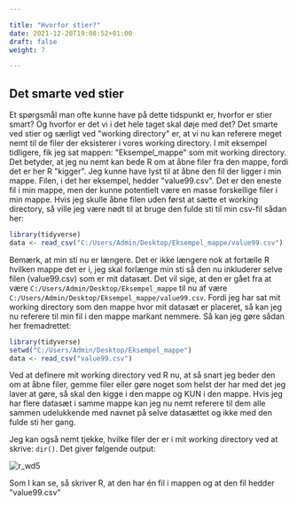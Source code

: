 ```yaml
---

title: "Hvorfor stier?"
date: 2021-12-20T19:08:52+01:00
draft: false
weight: 7

---
```




## Det smarte ved stier

Et spørgsmål man ofte kunne have på dette tidspunkt er, hvorfor er stier smart? Og hvorfor er det vi i det hele taget skal døje med det? Det smarte ved stier og særligt ved "working directory" er, at vi nu kan referere meget nemt til de filer der eksisterer i vores working directory. I mit eksempel tidligere, fik jeg sat mappen: "Eksempel_mappe" som mit working directory. Det betyder, at jeg nu nemt kan bede R om at åbne filer fra den mappe, fordi det er her R "kigger". Jeg kunne have lyst til at åbne den fil der ligger i min mappe. Filen, i det her eksempel, hedder "value99.csv". Det er den eneste fil i min mappe, men der kunne potentielt være en masse forskellige filer i min mappe. Hvis jeg skulle åbne filen uden først at sætte et working directory, så ville jeg være nødt til at bruge den fulde sti til min csv-fil sådan her:

```R
library(tidyverse)
data <- read_csv("C:/Users/Admin/Desktop/Eksempel_mappe/value99.csv")
```

Bemærk, at min sti nu er længere. Det er ikke længere nok at fortælle R hvilken mappe det er i, jeg skal forlænge min sti så den nu inkluderer selve filen (value99.csv) som er mit datasæt. Det vil sige, at den er gået fra at være ```C:/Users/Admin/Desktop/Eksempel_mappe``` til nu af være ```C:/Users/Admin/Desktop/Eksempel_mappe/value99.csv```. Fordi jeg har sat mit working directory som den mappe hvor mit datasæt er placeret, så kan jeg nu referere til min fil i den mappe markant nemmere. Så kan jeg gøre sådan her fremadrettet:

```R
library(tidyverse)
setwd("C:/Users/Admin/Desktop/Eksempel_mappe")
data <- read_csv("value99.csv")
```

Ved at definere mit working directory ved R nu, at så snart jeg beder den om at åbne filer, gemme filer eller gøre noget som helst der har med det jeg laver at gøre, så skal den kigge i den mappe og KUN i den mappe. Hvis jeg har flere datasæt i samme mappe kan jeg nu nemt referere til dem alle sammen udelukkende med navnet på selve datasættet og ikke med den fulde sti her gang.

Jeg kan også nemt tjekke, hvilke filer der er i mit working directory ved at skrive: ```dir()```. Det giver følgende output:

![r_wd5](https://i.postimg.cc/G21ZRbrK/R-WD5.jpg)

Som I kan se, så skriver R, at den har én fil i mappen og at den fil hedder "value99.csv"

